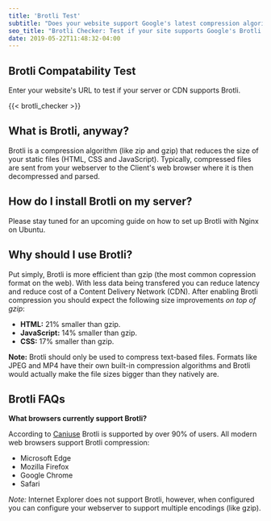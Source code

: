 ```yaml
---
title: 'Brotli Test'
subtitle: "Does your website support Google's latest compression algorithm?"
seo_title: "Brotli Checker: Test if your site supports Google's Brotli Compression"
date: 2019-05-22T11:48:32-04:00
---
```


## Brotli Compatability Test

Enter your website's URL to test if your server or CDN supports Brotli.

{{< brotli_checker >}}

## What is Brotli, anyway?

Brotli is a compression algorithm (like zip and gzip) that reduces the size of your static files (HTML, CSS and JavaScript). Typically, compressed files are sent from your webserver to the Client's web browser where it is then decompressed and parsed.

## How do I install Brotli on my server?

Please stay tuned for an upcoming guide on how to set up Brotli with Nginx on Ubuntu.

## Why should I use Brotli?

Put simply, Brotli is more efficient than gzip (the most common copression format on the web). With less data being transfered you can reduce latency and reduce cost of a Content Delivery Network (CDN). After enabling Brotli compression you should expect the following size improvements _on top of gzip_:

- **HTML:** 21% smaller than gzip.
- **JavaScript:** 14% smaller than gzip.
- **CSS:** 17% smaller than gzip.

**Note:** Brotli should only be used to compress text-based files. Formats like JPEG and MP4 have their own built-in compression algorithms and Brotli would actually make the file sizes bigger than they natively are.

## Brotli FAQs

**What browsers currently support Brotli?**

According to <a href="https://caniuse.com/#feat=brotli" target=_blank>Caniuse</a> Brotli is supported by over 90% of users. All modern web browsers support Brotli compression:

- Microsoft Edge
- Mozilla Firefox
- Google Chrome
- Safari

_Note:_ Internet Explorer does not support Brotli, however, when configured you can configure your webserver to support multiple encodings (like gzip).

